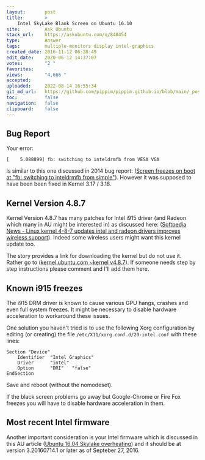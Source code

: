```yaml
---
layout:       post
title:        >
    Intel SkyLake Blank Screen on Ubuntu 16.10
site:         Ask Ubuntu
stack_url:    https://askubuntu.com/q/848454
type:         Answer
tags:         multiple-monitors display intel-graphics
created_date: 2016-11-12 06:28:49
edit_date:    2020-06-12 14:37:07
votes:        "2 "
favorites:    
views:        "4,666 "
accepted:     
uploaded:     2022-08-14 16:55:34
git_md_url:   https://github.com/pippim/pippim.github.io/blob/main/_posts/2016/2016-11-12-Intel-SkyLake-Blank-Screen-on-Ubuntu-16.10.md
toc:          false
navigation:   false
clipboard:    false
---
```


## Bug Report

Your error:

``` 
[    5.088899] fb: switching to inteldrmfb from VESA VGA
```

Is similar to this one discussed in 2014 bug report: ([Screen freezes on boot at "fb: switching to inteldrmfb from simple"][1]). However it was supposed to have been been fixed in Kernel 3.17 / 3.18.

## Kernel Version 4.8.7

Kernel Version 4.8.7 has many patches for Intel i915 driver (and Radeon which many in AU might be interested in) as discussed here: ([Softpedia News - Linux kernel 4-8-7 updates intel and radeon drivers improves wireless support][2]). Indeed some wireless users might want this kernel update too.

The story provides a link for downloading the kernel but do not use it. Rather go to ([kernel.ubuntu.com ~kernel v4.8.7][3]). If someone needs step by step instructions please comment and I'll add them here.

## Known i915 freezes

The i915 DRM driver is known to cause various GPU hangs, crashes and even full system freezes. It might be necessary to disable hardware acceleration to workaround these issues. 

One solution you haven't tried is to use the following Xorg configuration by editing (or creating) the file `/etc/X11/xorg.conf.d/20-intel.conf` with these lines:

``` 
Section "Device"
    Identifier  "Intel Graphics"
    Driver      "intel"
    Option      "DRI"   "false"
EndSection
```

Save and reboot (without the nomodeset).

If the black screen problems go away but Google-Chrome or Fire Fox freezes you will have to disable hardware acceleration in them.

## Most recent Intel firmware

Another important consideration is your Intel firmware which is discussed in this AU article ([Ubuntu 16.04 Skylake overheating][4]) and it should be at version 3.20160714.1 or later as of Septeber 27, 2016.


  [1]: https://bugzilla.kernel.org/show_bug.cgi?id=86551
  [2]: http://news.softpedia.com/news/linux-kernel-4-8-7-updates-intel-and-radeon-drivers-improves-wireless-support-510122.shtml
  [3]: http://kernel.ubuntu.com/~kernel-ppa/mainline/v4.8.7/
  [4]: https://askubuntu.com/questions/830404/ubuntu-16-04-skylake-overheating
